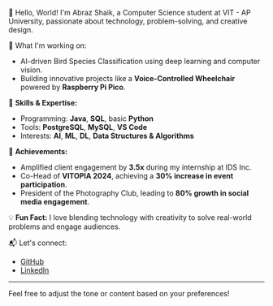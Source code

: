 👋 Hello, World!
I'm Abraz Shaik, a Computer Science student at VIT - AP University, passionate about technology, problem-solving, and creative design.  

🔭 What I'm working on:  
- AI-driven Bird Species Classification using deep learning and computer vision.  
- Building innovative projects like a **Voice-Controlled Wheelchair** powered by **Raspberry Pi Pico**.  

🎯 **Skills & Expertise:**  
- Programming: **Java**, **SQL**, basic **Python**  
- Tools: **PostgreSQL**, **MySQL**, **VS Code**  
- Interests: **AI**, **ML**, **DL**, **Data Structures & Algorithms**  

🌟 **Achievements:**  
- Amplified client engagement by **3.5x** during my internship at IDS Inc.  
- Co-Head of **VITOPIA 2024**, achieving a **30% increase in event participation**.  
- President of the Photography Club, leading to **80% growth in social media engagement**.  

💡 **Fun Fact:** I love blending technology with creativity to solve real-world problems and engage audiences.  

📬 Let's connect:  
- [GitHub](https://github.com/Abraz07)  
- [LinkedIn](https://www.linkedin.com/in/abraz-shaik/)  

---

Feel free to adjust the tone or content based on your preferences!
